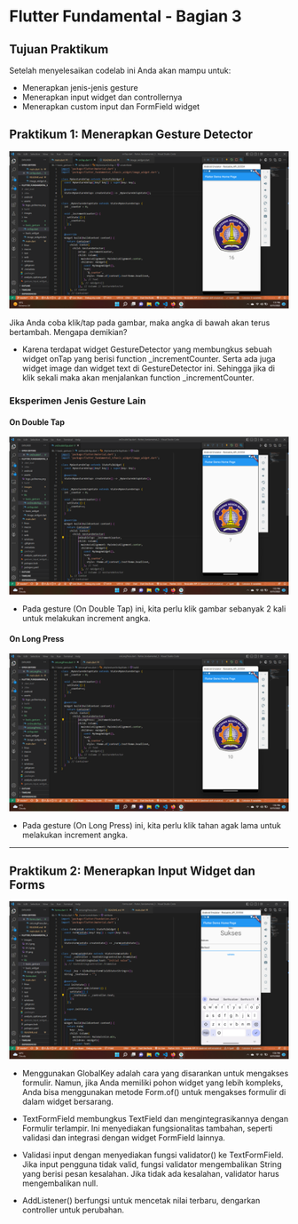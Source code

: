# Flutter Fundamental - Bagian 3

## Tujuan Praktikum

Setelah menyelesaikan codelab ini Anda akan mampu untuk:

* Menerapkan jenis-jenis gesture
* Menerapkan input widget dan controllernya
* Menerapkan custom input dan FormField widget

## Praktikum 1: Menerapkan Gesture Detector

![Gesture Detector On Tap](./images/01.png)

Jika Anda coba klik/tap pada gambar, maka angka di bawah akan terus bertambah. Mengapa demikian?

* Karena terdapat widget GestureDetector yang membungkus sebuah widget onTap yang berisi function _incrementCounter. Serta ada juga widget image dan widget text di GestureDetector ini. Sehingga jika di klik sekali maka akan menjalankan function _incrementCounter.

### Eksperimen Jenis Gesture Lain

#### On Double Tap

![Gesture Detector On Double Tap](./images/01.2.png)

* Pada gesture (On Double Tap) ini, kita perlu klik gambar sebanyak 2 kali untuk melakukan increment angka.


#### On Long Press

![Gesture Detector On Long Press](./images/01.3.png)

* Pada gesture (On Long Press) ini, kita perlu klik tahan agak lama untuk melakukan increment angka.

<hr>

## Praktikum 2: Menerapkan Input Widget dan Forms

![Menerapkan Input Widget dan Forms](./images/02.png)

* Menggunakan GlobalKey adalah cara yang disarankan untuk mengakses formulir. Namun, jika Anda memiliki pohon widget yang lebih kompleks, Anda bisa menggunakan metode Form.of() untuk mengakses formulir di dalam widget bersarang.

* TextFormField membungkus TextField dan mengintegrasikannya dengan Formulir terlampir. Ini menyediakan fungsionalitas tambahan, seperti validasi dan integrasi dengan widget FormField lainnya.

* Validasi input dengan menyediakan fungsi validator() ke TextFormField. Jika input pengguna tidak valid, fungsi validator mengembalikan String yang berisi pesan kesalahan. Jika tidak ada kesalahan, validator harus mengembalikan null.

* AddListener() berfungsi untuk mencetak nilai terbaru, dengarkan controller untuk perubahan.











